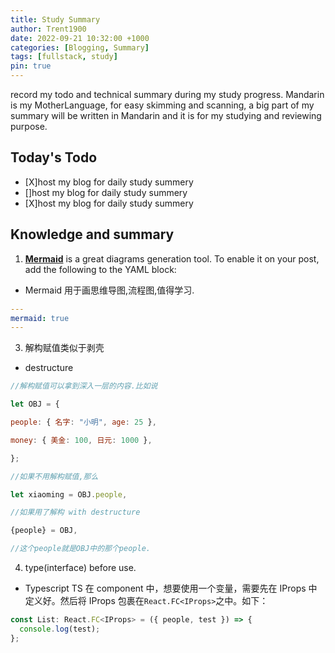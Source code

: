 ```yaml
---
title: Study Summary
author: Trent1900
date: 2022-09-21 10:32:00 +1000
categories: [Blogging, Summary]
tags: [fullstack, study]
pin: true
---
```


record my todo and technical summary during my study progress.
Mandarin is my MotherLanguage, for easy skimming and scanning, a big part of my summary will be written in Mandarin and it is for my studying and reviewing purpose.

## Today's Todo

- [X]host my blog for daily study summery
- []host my blog for daily study summery
- [X]host my blog for daily study summery

## Knowledge and summary

1. [**Mermaid**](https://github.com/mermaid-js/mermaid) is a great diagrams generation tool. To enable it on your post, add the following to the YAML block:

- Mermaid 用于画思维导图,流程图,值得学习.

```yaml
---
mermaid: true
---
```

3. 解构赋值类似于剥壳

- destructure

```js
//解构赋值可以拿到深入一层的内容.比如说

let OBJ = {

people: { 名字: "小明", age: 25 },

money: { 美金: 100, 日元: 1000 },

};

//如果不用解构赋值,那么

let xiaoming = OBJ.people,

//如果用了解构 with destructure

{people} = OBJ,

//这个people就是OBJ中的那个people.

```

4. type(interface) before use.

- Typescript TS 在 component 中，想要使用一个变量，需要先在 IProps 中定义好。然后将 IProps 包裹在`React.FC<IProps>`之中。如下：

```js
const List: React.FC<IProps> = ({ people, test }) => {
  console.log(test);
};
```
